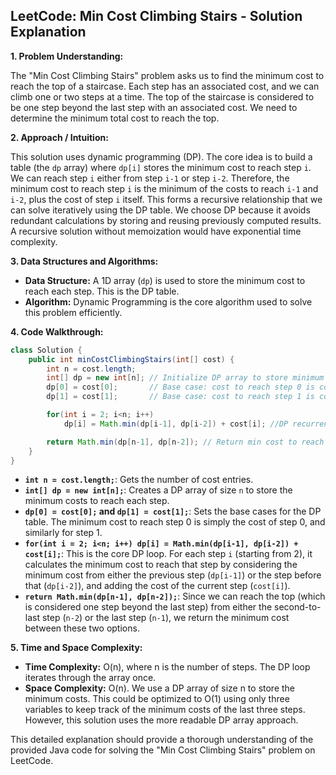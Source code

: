 ## LeetCode: Min Cost Climbing Stairs - Solution Explanation

**1. Problem Understanding:**

The "Min Cost Climbing Stairs" problem asks us to find the minimum cost to reach the top of a staircase.  Each step has an associated cost, and we can climb one or two steps at a time.  The top of the staircase is considered to be one step beyond the last step with an associated cost.  We need to determine the minimum total cost to reach the top.


**2. Approach / Intuition:**

This solution uses dynamic programming (DP). The core idea is to build a table (the `dp` array) where `dp[i]` stores the minimum cost to reach step `i`.  We can reach step `i` either from step `i-1` or step `i-2`. Therefore, the minimum cost to reach step `i` is the minimum of the costs to reach `i-1` and `i-2`, plus the cost of step `i` itself.  This forms a recursive relationship that we can solve iteratively using the DP table.  We choose DP because it avoids redundant calculations by storing and reusing previously computed results.  A recursive solution without memoization would have exponential time complexity.


**3. Data Structures and Algorithms:**

* **Data Structure:**  A 1D array (`dp`) is used to store the minimum cost to reach each step. This is the DP table.
* **Algorithm:** Dynamic Programming is the core algorithm used to solve this problem efficiently.


**4. Code Walkthrough:**

```java
class Solution {
    public int minCostClimbingStairs(int[] cost) {
        int n = cost.length;
        int[] dp = new int[n]; // Initialize DP array to store minimum costs
        dp[0] = cost[0];       // Base case: cost to reach step 0 is cost[0]
        dp[1] = cost[1];       // Base case: cost to reach step 1 is cost[1]

        for(int i = 2; i<n; i++) 
            dp[i] = Math.min(dp[i-1], dp[i-2]) + cost[i]; //DP recurrence relation

        return Math.min(dp[n-1], dp[n-2]); // Return min cost to reach the top (n-1 or n-2)
    }
}
```

* **`int n = cost.length;`**:  Gets the number of cost entries.
* **`int[] dp = new int[n];`**: Creates a DP array of size `n` to store the minimum costs to reach each step.
* **`dp[0] = cost[0];` and `dp[1] = cost[1];`**: Sets the base cases for the DP table. The minimum cost to reach step 0 is simply the cost of step 0, and similarly for step 1.
* **`for(int i = 2; i<n; i++) dp[i] = Math.min(dp[i-1], dp[i-2]) + cost[i];`**: This is the core DP loop. For each step `i` (starting from 2), it calculates the minimum cost to reach that step by considering the minimum cost from either the previous step (`dp[i-1]`) or the step before that (`dp[i-2]`), and adding the cost of the current step (`cost[i]`).
* **`return Math.min(dp[n-1], dp[n-2]);`**:  Since we can reach the top (which is considered one step beyond the last step) from either the second-to-last step (`n-2`) or the last step (`n-1`), we return the minimum cost between these two options.


**5. Time and Space Complexity:**

* **Time Complexity:** O(n), where n is the number of steps. The DP loop iterates through the array once.
* **Space Complexity:** O(n).  We use a DP array of size n to store the minimum costs.  This could be optimized to O(1) using only three variables to keep track of the minimum costs of the last three steps.  However, this solution uses the more readable DP array approach.


This detailed explanation should provide a thorough understanding of the provided Java code for solving the "Min Cost Climbing Stairs" problem on LeetCode.
